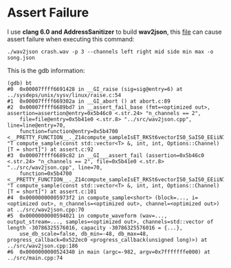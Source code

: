 #  Assert Failure





I use **clang 6.0 and AddressSanitizer**  to build **wav2json**, this [file](https://github.com/fouzhe/security/blob/master/wav2json/crash.wav) can cause assert failure when executing this command:



```shell
./wav2json crash.wav -p 3 --channels left right mid side min max -o song.json
```



This is the gdb information:

```shell
(gdb) bt
#0  0x00007ffff6691428 in __GI_raise (sig=sig@entry=6) at ../sysdeps/unix/sysv/linux/raise.c:54
#1  0x00007ffff669302a in __GI_abort () at abort.c:89
#2  0x00007ffff6689bd7 in __assert_fail_base (fmt=<optimized out>, assertion=assertion@entry=0x5b46c0 <.str.24> "n_channels == 2",
    file=file@entry=0x5b41e0 <.str.8> "../src/wav2json.cpp", line=line@entry=70,
    function=function@entry=0x5b4700 <__PRETTY_FUNCTION__._Z14compute_sampleIsET_RKSt6vectorIS0_SaIS0_EEiiN7Options7ChannelE> "T compute_sample(const std::vector<T> &, int, int, Options::Channel) [T = short]") at assert.c:92
#3  0x00007ffff6689c82 in __GI___assert_fail (assertion=0x5b46c0 <.str.24> "n_channels == 2", file=0x5b41e0 <.str.8> "../src/wav2json.cpp", line=70,
    function=0x5b4700 <__PRETTY_FUNCTION__._Z14compute_sampleIsET_RKSt6vectorIS0_SaIS0_EEiiN7Options7ChannelE> "T compute_sample(const std::vector<T> &, int, int, Options::Channel) [T = short]") at assert.c:101
#4  0x00000000005973f2 in compute_sample<short> (block=..., i=<optimized out>, n_channels=<optimized out>, channel=<optimized out>) at ../src/wav2json.cpp:70
#5  0x0000000000594021 in compute_waveform (wav=..., output_stream=..., samples=<optimized out>, channels=std::vector of length -30786325576016, capacity -30786325576016 = {...},
    use_db_scale=false, db_min=-48, db_max=48, progress_callback=0x522ec0 <progress_callback(unsigned long)>) at ../src/wav2json.cpp:186
#6  0x0000000000524340 in main (argc=-982, argv=0x7fffffffe000) at ../src/main.cpp:74
```

